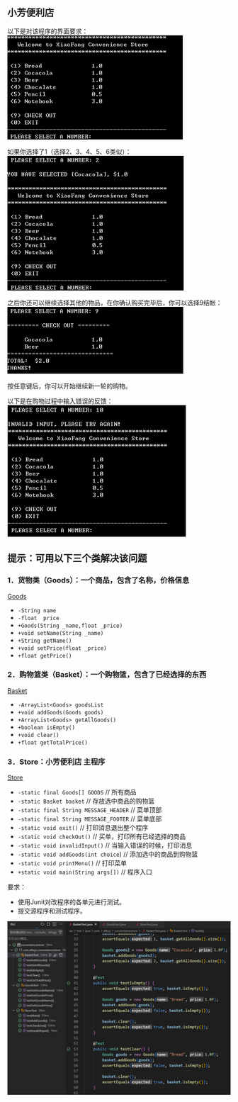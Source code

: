 ## 小芳便利店
以下是对该程序的界面要求：
![1667365781791](image/README/1667365781791.png)

如果你选择了1（选择2、3、4、5、6类似）：
![1667365810750](image/README/1667365810750.png)

之后你还可以继续选择其他的物品，在你确认购买完毕后，你可以选择9结帐：
![1667365817179](image/README/1667365817179.png)

按任意键后，你可以开始继续新一轮的购物。

以下是在购物过程中输入错误的反馈：
![1667365826083](image/README/1667365826083.png)


## 提示：可用以下三个类解决该问题

### 1．货物类（Goods）：一个商品，包含了名称，价格信息
[Goods](./src/main/java/com/xftxyz/conveniencestore/Goods.java)
- `-String name`
- `-float  price`
- `+Goods(String _name,float _price)`
- `+void setName(String _name)`
- `+String getName()`
- `+void setPrice(float _price)`
- `+float getPrice()`

### 2．购物篮类（Basket）：一个购物篮，包含了已经选择的东西
[Basket](./src/main/java/com/xftxyz/conveniencestore/Basket.java)
- `-ArrayList<Goods> goodsList`
- `+void addGoods(Goods goods)`
- `+ArrayList<Goods> getAllGoods()`
- `+boolean isEmpty()`
- `+void clear()`
- `+float getTotalPrice()`

### 3．Store：小芳便利店 主程序
[Store](src/main/java/com/xftxyz/conveniencestore/Store.java)
- `-static final Goods[] GOODS`         // 所有商品
- `-static Basket basket`               // 存放选中商品的购物篮
- `-static final String MESSAGE_HEADER` // 菜单顶部
- `-static final String MESSAGE_FOOTER` // 菜单底部
- `-static void exit()`                 // 打印消息退出整个程序
- `-static void checkOut()`             // 买单，打印所有已经选择的商品
- `-static void invalidInput()`         // 当输入错误的时候，打印消息
- `-static void addGoods(int choice`)   // 添加选中的商品到购物篮
- `-static void printMenu()`            // 打印菜单
- `+static void main(String args[])`    // 程序入口

要求：
- 使用Junit对改程序的各单元进行测试。
- 提交源程序和测试程序。


![1667456210219](image/README/1667456210219.png)
